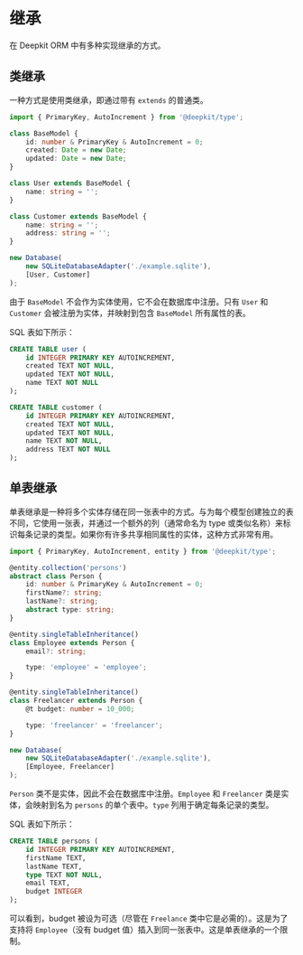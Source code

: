 # 继承

在 Deepkit ORM 中有多种实现继承的方式。

## 类继承

一种方式是使用类继承，即通过带有 `extends` 的普通类。

```typescript
import { PrimaryKey, AutoIncrement } from '@deepkit/type';

class BaseModel {
    id: number & PrimaryKey & AutoIncrement = 0;
    created: Date = new Date;
    updated: Date = new Date;
}

class User extends BaseModel {
    name: string = '';
}

class Customer extends BaseModel {
    name: string = '';
    address: string = '';
}

new Database(
    new SQLiteDatabaseAdapter('./example.sqlite'),
    [User, Customer]
);
```

由于 `BaseModel` 不会作为实体使用，它不会在数据库中注册。只有 `User` 和 `Customer` 会被注册为实体，并映射到包含 `BaseModel` 所有属性的表。

SQL 表如下所示：

```sql
CREATE TABLE user (
    id INTEGER PRIMARY KEY AUTOINCREMENT,
    created TEXT NOT NULL,
    updated TEXT NOT NULL,
    name TEXT NOT NULL
);

CREATE TABLE customer (
    id INTEGER PRIMARY KEY AUTOINCREMENT,
    created TEXT NOT NULL,
    updated TEXT NOT NULL,
    name TEXT NOT NULL,
    address TEXT NOT NULL
);
```

## 单表继承

单表继承是一种将多个实体存储在同一张表中的方式。与为每个模型创建独立的表不同，它使用一张表，并通过一个额外的列（通常命名为 type 或类似名称）来标识每条记录的类型。如果你有许多共享相同属性的实体，这种方式非常有用。

```typescript
import { PrimaryKey, AutoIncrement, entity } from '@deepkit/type';

@entity.collection('persons')
abstract class Person {
    id: number & PrimaryKey & AutoIncrement = 0;
    firstName?: string;
    lastName?: string;
    abstract type: string;
}

@entity.singleTableInheritance()
class Employee extends Person {
    email?: string;

    type: 'employee' = 'employee';
}

@entity.singleTableInheritance()
class Freelancer extends Person {
    @t budget: number = 10_000;

    type: 'freelancer' = 'freelancer';
}

new Database(
    new SQLiteDatabaseAdapter('./example.sqlite'), 
    [Employee, Freelancer]
);
```

`Person` 类不是实体，因此不会在数据库中注册。`Employee` 和 `Freelancer` 类是实体，会映射到名为 `persons` 的单个表中。`type` 列用于确定每条记录的类型。

SQL 表如下所示：

```sql
CREATE TABLE persons (
    id INTEGER PRIMARY KEY AUTOINCREMENT,
    firstName TEXT,
    lastName TEXT,
    type TEXT NOT NULL,
    email TEXT,
    budget INTEGER
);
``` 

可以看到，budget 被设为可选（尽管在 `Freelance` 类中它是必需的）。这是为了支持将 `Employee`（没有 budget 值）插入到同一张表中。这是单表继承的一个限制。